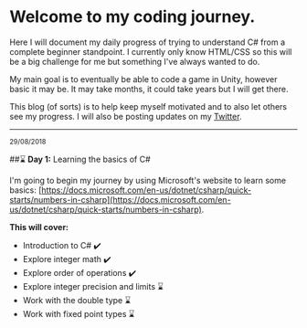 # Welcome to my coding journey.

Here I will document my daily progress of trying to understand C# from a complete beginner standpoint. I currently only know HTML/CSS so this will be a big challenge for me but something I've always wanted to do.

My main goal is to eventually be able to code a game in Unity, however basic it may be. It may take months, it could take years but I will get there.

This blog (of sorts) is to help keep myself motivated and to also let others see my progress. I will also be posting updates on my [Twitter](www.twitter.com/_fwady).

---------------------------------------------------------

<sub>29/08/2018</sub>

##⌛ **Day 1:** Learning the basics of C#

I'm going to begin my journey by using Microsoft's website to learn some basics: [https://docs.microsoft.com/en-us/dotnet/csharp/quick-starts/numbers-in-csharp](https://docs.microsoft.com/en-us/dotnet/csharp/quick-starts/numbers-in-csharp).

**This will cover:**

- Introduction to C# ✔️
- Explore integer math ✔️
- Explore order of operations ✔️
- Explore integer precision and limits ⌛
- Work with the double type ⌛
- Work with fixed point types ⌛

